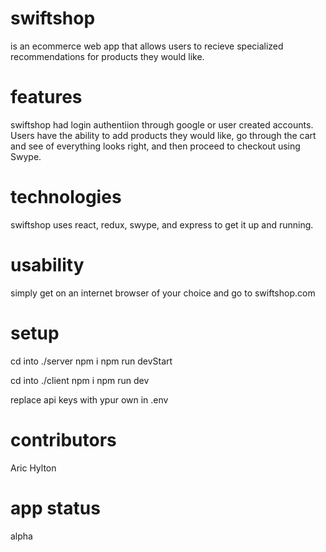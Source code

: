 # swiftshop
is an ecommerce web app that allows users to recieve specialized recommendations for products they would like.

# features
swiftshop had login authentiion through google or user created accounts. Users have the ability to add products they would like, go through the cart and see of everything looks right, and then proceed to checkout using Swype. 

# technologies
swiftshop uses react, redux, swype, and express to get it up and running.

# usability
simply get on an internet browser of your choice and go to swiftshop.com

# setup
cd into ./server 
npm i
npm run devStart

cd into ./client
npm i
npm run dev

replace api keys with ypur own in .env


# contributors
Aric Hylton

# app status
alpha

